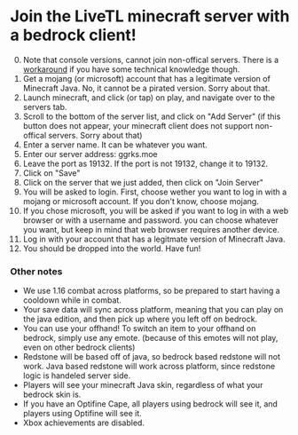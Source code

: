 # Join the LiveTL minecraft server with a bedrock client!

0. Note that console versions, cannot join non-offical servers. There is a [workaround](https://github.com/Pugmatt/BedrockConnect#hosting-your-own-serverlist-server) if you have some technical knowledge though.
1. Get a mojang (or microsoft) account that has a legitimate version of Minecraft Java. No, it cannot be a pirated version. Sorry about that. 
2. Launch minecraft, and click (or tap) on play, and navigate over to the servers tab. 
3. Scroll to the bottom of the server list, and click on "Add Server" (if this button does not appear, your minecraft client does not support non-offical servers. Sorry about that)
4. Enter a server name.  It can be whatever you want.
5. Enter our server address: ggrks.moe
6. Leave the port as 19132.  If the port is not 19132, change it to 19132.
7. Click on "Save"
8. Click on the server that we just added, then click on "Join Server"
9. You will be asked to login.  First, choose wether you want to log in with a mojang or microsoft account. If you don't know, choose mojang. 
10. If you chose microsoft, you will be asked if you want to log in with a web browser or with a username and password. you can choose whatever you want, but keep in mind that web browser requires another device.
11. Log in with your account that has a legitmate version of Minecraft Java.
12. You should be dropped into the world. Have fun!

### Other notes

- We use 1.16 combat across platforms, so be prepared to start having a cooldown while in combat. 
- Your save data will sync across platform, meaning that you can play on the java edition, and then pick up where you left off on bedrock. 
- You can use your offhand! To switch an item to your offhand on bedrock, simply use any emote. (because of this emotes will not play, even on other bedrock clients)
- Redstone will be based off of java, so bedrock based redstone will not work.  Java based redstone will work across platform, since redstone logic is handeled server side.  
- Players will see your minecraft Java skin, regardless of what your bedrock skin is. 
- If you have an Optifine Cape, all players using bedrock will see it, and players using Optifine will see it. 
- Xbox achievements are disabled.
